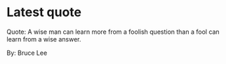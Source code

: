 # Latest quote 

Quote: A wise man can learn more from a foolish question than a fool can learn from a wise answer. 

By: Bruce Lee